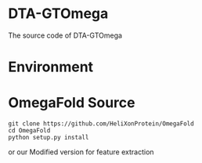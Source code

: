 # DTA-GTOmega
The source code of DTA-GTOmega

# Environment

# OmegaFold Source

```commandline
git clone https://github.com/HeliXonProtein/OmegaFold
cd OmegaFold
python setup.py install
```

or our Modified version for feature extraction

```commandline

```
